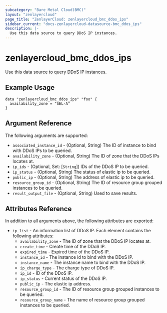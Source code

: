 ```yaml
---
subcategory: "Bare Metal Cloud(BMC)"
layout: "zenlayercloud"
page_title: "ZenlayerCloud: zenlayercloud_bmc_ddos_ips"
sidebar_current: "docs-zenlayercloud-datasource-bmc_ddos_ips"
description: |-
  Use this data source to query DDoS IP instances.
---
```


# zenlayercloud_bmc_ddos_ips

Use this data source to query DDoS IP instances.

## Example Usage

```hcl
data "zenlayercloud_bmc_ddos_ips" "foo" {
  availability_zone = "SEL-A"
}
```

## Argument Reference

The following arguments are supported:

* `associated_instance_id` - (Optional, String) The ID of instance to bind with DDoS IPs to be queried.
* `availability_zone` - (Optional, String) The ID of zone that the DDoS IPs locates at.
* `ip_ids` - (Optional, Set: [`String`]) IDs of the DDoS IP to be queried.
* `ip_status` - (Optional, String) The status of elastic ip to be queried.
* `public_ip` - (Optional, String) The address of elastic ip to be queried.
* `resource_group_id` - (Optional, String) The ID of resource group grouped instances to be queried.
* `result_output_file` - (Optional, String) Used to save results.

## Attributes Reference

In addition to all arguments above, the following attributes are exported:

* `ip_list` - An information list of DDoS IP. Each element contains the following attributes:
   * `availability_zone` - The ID of zone that the DDoS IP locates at.
   * `create_time` - Create time of the DDoS IP.
   * `expired_time` - Expired time of the DDoS IP.
   * `instance_id` - The instance id to bind with the DDoS IP.
   * `instance_name` - The instance name to bind with the DDoS IP.
   * `ip_charge_type` - The charge type of DDoS IP.
   * `ip_id` - ID  of the DDoS IP.
   * `ip_status` - Current status of the DDoS IP.
   * `public_ip` - The elastic ip address.
   * `resource_group_id` - The ID of resource group grouped instances to be queried.
   * `resource_group_name` - The name of resource group grouped instances to be queried.


